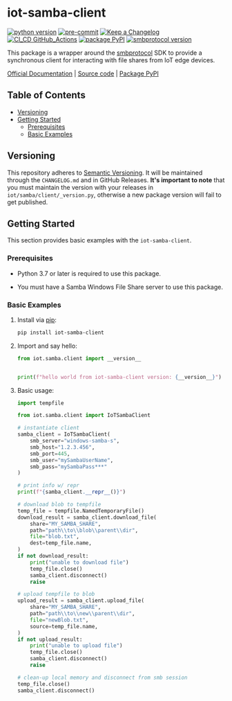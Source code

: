 # iot-samba-client

[![python version](https://img.shields.io/badge/python_v3.9-blue?logo=python&logoColor=yellow)](https://img.shields.io/badge/python_v3.9-blue?logo=python&logoColor=yellow) [![pre-commit](https://img.shields.io/badge/pre--commit-blue?logo=pre-commit&logoColor=FAB040)](https://img.shields.io/badge/pre--commit-blue?logo=pre-commit&logoColor=FAB040) [![Keep a Changelog](https://img.shields.io/badge/keep_a_changelog-blue?logo=keepachangelog&logoColor=E05735)](https://img.shields.io/badge/keep_a_changelog-blue?logo=keepachangelog&logoColor=E05735) [![CI_CD GitHub_Actions](https://img.shields.io/badge/GitHub_Actions-blue?logo=githubactions&logoColor=black)](https://img.shields.io/badge/GitHub_Actions-blue?logo=githubactions&logoColor=black) [![package PyPI](https://img.shields.io/badge/PyPI-blue?logo=PyPI&logoColor=yellow)](https://img.shields.io/badge/PyPI-blue?logo=pypi&logoColor=yellow) [![smbprotocol version](https://img.shields.io/badge/smbprotocol_v1.9.0-blue?logo=sabanci&logoColor=004B93)](https://img.shields.io/badge/smbprotocol_v1.9.0-blue?logo=sabanci&logoColor=004B93)

This package is a wrapper around the [smbprotocol](https://pypi.org/project/smbprotocol/) SDK to provide a synchronous client for interacting with file shares from IoT edge devices.

[Official Documentation](https://py-iot-utils.azurewebsites.net/packages/iotSambaClient) | [Source code](https://github.com/dgonzo27/py-iot-utils/tree/master/iot-samba-client) | [Package PyPI](https://pypi.org/project/iot-samba-client/)

## Table of Contents

- [Versioning](#versioning)
- [Getting Started](#getting-started)
  - [Prerequisites](#prerequisites)
  - [Basic Examples](#basic-examples)

## Versioning

This repository adheres to [Semantic Versioning](https://semver.org/spec/v2.0.0.html). It will be maintained through the `CHANGELOG.md` and in GitHub Releases. **It's important to note** that you must maintain the version with your releases in `iot/samba/client/_version.py`, otherwise a new package version will fail to get published.

## Getting Started

This section provides basic examples with the `iot-samba-client`.

### Prerequisites

- Python 3.7 or later is required to use this package.

- You must have a Samba Windows File Share server to use this package.

### Basic Examples

1. Install via [pip](https://pypi.org/project/pip/):

   ```sh
   pip install iot-samba-client
   ```

2. Import and say hello:

   ```python
   from iot.samba.client import __version__


   print(f"hello world from iot-samba-client version: {__version__}")
   ```

3. Basic usage:

   ```python
   import tempfile

   from iot.samba.client import IoTSambaClient

   # instantiate client
   samba_client = IoTSambaClient(
       smb_server="windows-samba-s",
       smb_host="1.2.3.456",
       smb_port=445,
       smb_user="mySambaUserName",
       smb_pass="mySambaPass***"
   )

   # print info w/ repr
   print(f"{samba_client.__repr__()}")

   # download blob to tempfile
   temp_file = tempfile.NamedTemporaryFile()
   download_result = samba_client.download_file(
       share="MY_SAMBA_SHARE",
       path="path\\to\\blob\\parent\\dir",
       file="blob.txt",
       dest=temp_file.name,
   )
   if not download_result:
       print("unable to download file")
       temp_file.close()
       samba_client.disconnect()
       raise

   # upload tempfile to blob
   upload_result = samba_client.upload_file(
       share="MY_SAMBA_SHARE",
       path="path\\to\\new\\parent\\dir",
       file="newBlob.txt",
       source=temp_file.name,
   )
   if not upload_result:
       print("unable to upload file")
       temp_file.close()
       samba_client.disconnect()
       raise

   # clean-up local memory and disconnect from smb session
   temp_file.close()
   samba_client.disconnect()
   ```
